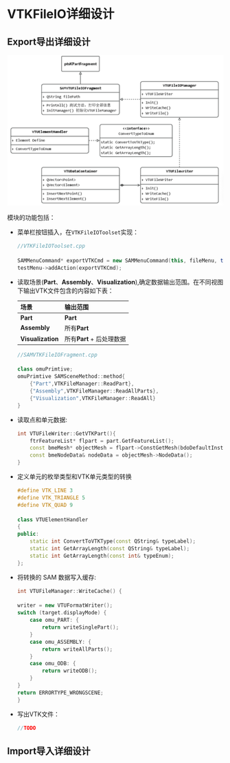 # VTKFileIO详细设计
## Export导出详细设计

![ExportClasses](./pictures/ExportClassView.png)

模块的功能包括： 
+ 菜单栏按钮插入，在`VTKFileIOToolset`实现：

	```cpp
	//VTKFileIOToolset.cpp

	SAMMenuCommand* exportVTKCmd = new SAMMenuCommand(this, fileMenu, tr("&VTK Legacy.."));
	testMenu->addAction(exportVTKCmd);
	```


+ 读取场景(**Part**、**Assembly**、**Visualization**),确定数据输出范围。在不同视图下输出VTK文件包含的内容如下表：

    |场景|输出范围|
    |:--------|:--------|
    |**Part**|**Part**|
    |**Assembly**|所有**Part**|
    |**Visualization**|所有**Part** + 后处理数据|

	```cpp
	//SAMVTKFileIOFragment.cpp

	class omuPrimtive;
	omuPrimtive SAMSceneMethod::method{
		{"Part",VTKFileManager::ReadPart},
		{"Assembly",VTKFileManager::ReadAllParts},
		{"Visualization",VTKFileManager::ReadAll}
	}
	```

+ 读取点和单元数据:

	```cpp
	int VTUFileWriter::GetVTKPart(){
    	ftrFeatureList* flpart = part.GetFeatureList();
    	const bmeMesh* objectMesh = flpart->ConstGetMesh(bdoDefaultInstId);
		const bmeNodeData& nodeData = objectMesh->NodeData();
	}
	```

+ 定义单元的枚举类型和VTK单元类型的转换

	```cpp
	#define VTK_LINE 3
	#define VTK_TRIANGLE 5
	#define VTK_QUAD 9

	class VTUElementHandler
	{
	public:
		static int ConvertToVTKType(const QString& typeLabel);
		static int GetArrayLength(const QString& typeLabel);
		static int GetArrayLength(const int& typeEnum);
	};
	```

+ 将转换的 SAM 数据写入缓存:

	```cpp
	int VTUFileManager::WriteCache() {
	
	writer = new VTUFormatWriter();
	switch (target.displayMode) {
		case omu_PART: {
			return writeSinglePart();
		}
		case omu_ASSEMBLY: {
			return writeAllParts();
		}
		case omu_ODB: {
			return writeODB();
		}
	}
	return ERRORTYPE_WRONGSCENE;
	}
	```

+ 写出VTK文件：

	```cpp
	//TODO
	```

## Import导入详细设计
